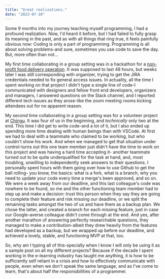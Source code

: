 ```yaml
---
title: "Great realizations."
date: "2023-07-10"
---
```

Some 9 months into my journey teaching myself programming, I had a profound realization. Now, I'd heard it before, but I had failed to fully grasp its meaning in the past, and as with all things that ring true, it feels painfully obvious now:
Coding is only a part of programming. 
Programming is all about solving problems-and sure, sometimes you use code to save the day.
But, more often than not... 



My first time collaborating in a group setting was in a hackathon for a [non-profit food delivery operation](https://lasagnalove.org/). 
It was supposed to last 48 hours, but weeks later I was still corresponding with organizer, trying to get the JIRA credentials needed to fix general access issues. In actuality, all the time I spent working on that project I didn't type a single line of code-I communicated with designers and fellow front end developers, organizers and managers, I answered questions on the Slack channel, and I reported different tech issues as they arose-like the zoom meeting rooms kicking attendees out for no apparent reason. 


My second time collaborating in a group setting was for a volunteer project at [Chingu](https://www.chingu.io/). 
It was four of us in the beginning, and _technically_ only two at the end. This time I did get to write code-and a lot of it, but I also ended up spending more time dealing with human beings than with VSCode.
At first we had to deal with a teammate who claimed to be working, but who couldn't show his work. And when we managed to get that situation under control-turns out this one team member just didn't have the time to work on this project and was having a hard time accepting it- another teammate turned out to be quite underqualified for the task at hand, and, most troubling, unwilling to independently seek answers to their questions. 
I personally spent hours with them going over how to use Github to get the ball rolling- you know, the basics: what is a fork, what is a branch, why you need to update your code every time a merge's been approved, and so on. 
We were a week away from our deadline, and this last colleague's code was nowhere to be found, so me and the other functioning team member had to step up and make a decision: trust this person when they say they are going to complete their feature and risk missing our deadline, or we split the remaining tasks amongst the two of us and have them as a backup plan. We chose the latter, and created a branch for each missing feature, just in case our Google-averse colleague didn't come through at the end. 
And yes, after another marathon of answering perfectly researchable questions, they managed to make a contribution-albeit they drew heavily from the features had developed as a backup, but we wrapped up before our deadline, and achieved a lovely, stable, and functioning MVP at that, too.


So, why am I typing all of this-specially when I know I will only be using it as a sample post on all my different projects?
Because if the decade I spent working in the e-learning industry has taught me anything, it is how to be sufficiently self reliant in a crisis and how to effectively communicate with people, even when we don't speak the same language, and as I've come to learn, that's about half the responsibilities of a programmer.








